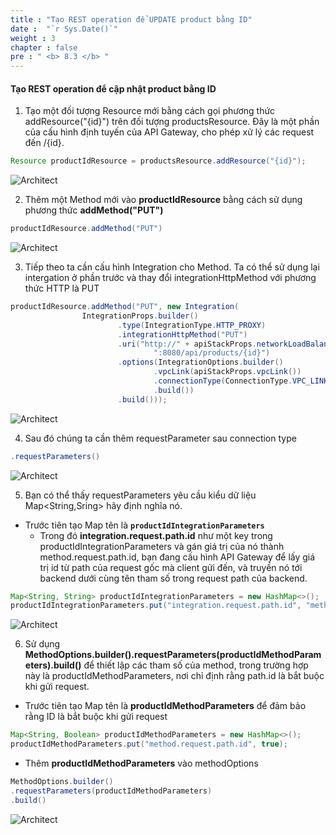 ```yaml
---
title : "Tạo REST operation để UPDATE product bằng ID"
date :  "`r Sys.Date()`" 
weight : 3
chapter : false
pre : " <b> 8.3 </b> "
---
```


#### Tạo REST operation để cập nhật product bằng ID

1. Tạo một đối tượng Resource mới bằng cách gọi phương thức addResource("{id}") trên đối tượng productsResource. Đây là một phần của cấu hình định tuyến của API Gateway, cho phép xử lý các request đến /{id}.

```java
Resource productIdResource = productsResource.addResource("{id}");
```
![Architect](/images/8/post/01.png?featherlight=false&width=60pc)

2. Thêm một Method mới vào **productIdResource** bằng cách sử dụng phương thức **addMethod("PUT")** 

```java
productIdResource.addMethod("PUT")
```
![Architect](/images/8/post/02.png?featherlight=false&width=60pc)

3. Tiếp theo ta cần cấu hình Integration cho Method. Ta có thể sử dụng lại intergation ở phần trước và thay đổi integrationHttpMethod với phương thức HTTP là PUT

```java
productIdResource.addMethod("PUT", new Integration(
                IntegrationProps.builder()
                        .type(IntegrationType.HTTP_PROXY)
                        .integrationHttpMethod("PUT")
                        .uri("http://" + apiStackProps.networkLoadBalancer().getLoadBalancerDnsName() +
                                ":8080/api/products/{id}")
                        .options(IntegrationOptions.builder()
                                .vpcLink(apiStackProps.vpcLink())
                                .connectionType(ConnectionType.VPC_LINK)
                                .build())
                        .build()));
```
![Architect](/images/8/post/03.png?featherlight=false&width=60pc)

4. Sau đó chúng ta cần thêm requestParameter sau connection type

```java
.requestParameters()
```

![Architect](/images/8/post/04.png?featherlight=false&width=60pc)

5. Bạn có thể thấy requestParameters yêu cầu kiểu dữ liệu Map<String,Sring> hãy định nghĩa nó.
   
+ Trước tiên tạo Map tên là **``productIdIntegrationParameters``**
  - Trong đó **integration.request.path.id** như một key trong productIdIntegrationParameters và gán giá trị của nó thành method.request.path.id, bạn đang cấu hình API Gateway để lấy giá trị id từ path của request gốc mà client gửi đến, và truyền nó tới backend dưới cùng tên tham số trong request path của backend.


```java
Map<String, String> productIdIntegrationParameters = new HashMap<>();
productIdIntegrationParameters.put("integration.request.path.id", "method.request.path.id");
```

![Architect](/images/8/post/05.png?featherlight=false&width=60pc)

6. Sử dụng **MethodOptions.builder().requestParameters(productIdMethodParameters).build()** để thiết lập các tham số của method, trong trường hợp này là productIdMethodParameters, nơi chỉ định rằng path.id là bắt buộc khi gửi request.

- Trước tiên tạo Map tên là **productIdMethodParameters** để đảm bảo rằng ID là bắt buộc khi gửi request

```java
Map<String, Boolean> productIdMethodParameters = new HashMap<>();
productIdMethodParameters.put("method.request.path.id", true);
```

- Thêm **productIdMethodParameters** vào methodOptions

```java
MethodOptions.builder()
.requestParameters(productIdMethodParameters)
.build()
```

![Architect](/images/8/post/06.png?featherlight=false&width=60pc)
